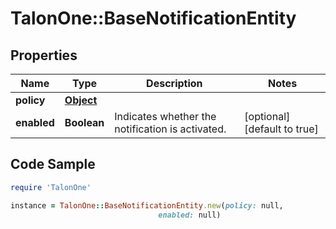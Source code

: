# TalonOne::BaseNotificationEntity

## Properties

Name | Type | Description | Notes
------------ | ------------- | ------------- | -------------
**policy** | [**Object**](.md) |  | 
**enabled** | **Boolean** | Indicates whether the notification is activated. | [optional] [default to true]

## Code Sample

```ruby
require 'TalonOne'

instance = TalonOne::BaseNotificationEntity.new(policy: null,
                                 enabled: null)
```


